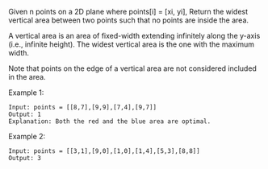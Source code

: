 Given n points on a 2D plane where points[i] = [xi, yi], Return the widest vertical area between two points such that no points are inside the area.

A vertical area is an area of fixed-width extending infinitely along the y-axis (i.e., infinite height). The widest vertical area is the one with the maximum width.

Note that points on the edge of a vertical area are not considered included in the area.



Example 1:
``` 
Input: points = [[8,7],[9,9],[7,4],[9,7]]
Output: 1
Explanation: Both the red and the blue area are optimal.
```

Example 2:
``` 
Input: points = [[3,1],[9,0],[1,0],[1,4],[5,3],[8,8]]
Output: 3

```
